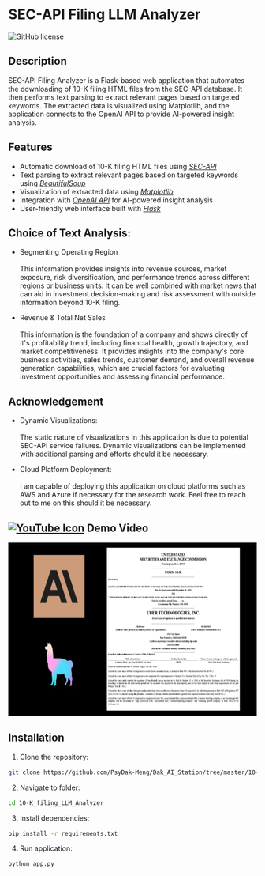 # SEC-API Filing LLM Analyzer

![GitHub license](https://img.shields.io/badge/license-MIT-blue.svg)

## Description

SEC-API Filing Analyzer is a Flask-based web application that automates the downloading of 10-K filing HTML files from the SEC-API database. It then performs text parsing to extract relevant pages based on targeted keywords. The extracted data is visualized using Matplotlib, and the application connects to the OpenAI API to provide AI-powered insight analysis.

## Features

- Automatic download of 10-K filing HTML files using *<ins>SEC-API</ins>*
- Text parsing to extract relevant pages based on targeted keywords using *<ins>BeautifulSoup</ins>*
- Visualization of extracted data using *<ins>Matplotlib</ins>*
- Integration with *<ins>OpenAI API</ins>* for AI-powered insight analysis
- User-friendly web interface built with *<ins>Flask</ins>*

## Choice of Text Analysis:
- Segmenting Operating Region<br><br>
This information provides insights into revenue sources, market exposure, risk diversification, and performance trends across different regions or business units. It can be well combined with market news that can aid in investment decision-making and risk assessment with outside information beyond 10-K filing.
  
- Revenue & Total Net Sales<br><br>
This information is the foundation of a company and shows directly of it's profitability trend, including financial health, growth trajectory, and market competitiveness. It provides insights into the company's core business activities, sales trends, customer demand, and overall revenue generation capabilities, which are crucial factors for evaluating investment opportunities and assessing financial performance.

## Acknowledgement

- Dynamic Visualizations:<br><br>
The static nature of visualizations in this application is due to potential SEC-API service failures. Dynamic visualizations can be implemented with additional parsing and efforts should it be necessary.

- Cloud Platform Deployment: <br><br>
I am capable of deploying this application on cloud platforms such as AWS and Azure if necessary for the research work. Feel free to reach out to me on this should it be necessary.

## [![YouTube Icon](https://img.icons8.com/color/48/000000/youtube-play.png)](https://youtu.be/W7QUwExZGa4) Demo Video 
<a href="https://youtu.be/W7QUwExZGa4">
  <img src="cover.png" alt="Video Cover Image" width="600" height="350">
</a>

## Installation

1. Clone the repository:

```bash
git clone https://github.com/PsyDak-Meng/Dak_AI_Station/tree/master/10-K_filing_LLM_Analyzer
```
2. Navigate to folder:
```bash
cd 10-K_filing_LLM_Analyzer
```
3. Install dependencies:
```bash
pip install -r requirements.txt
```
4. Run application:
```bash
python app.py
```



